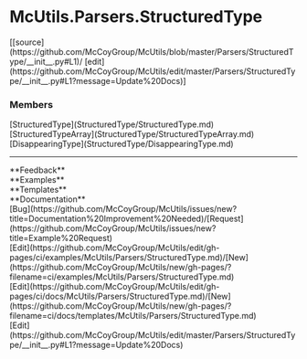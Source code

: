 # <a id="McUtils.Parsers.StructuredType">McUtils.Parsers.StructuredType</a> 
<div class="docs-source-link" markdown="1">
[[source](https://github.com/McCoyGroup/McUtils/blob/master/Parsers/StructuredType/__init__.py#L1)/
[edit](https://github.com/McCoyGroup/McUtils/edit/master/Parsers/StructuredType/__init__.py#L1?message=Update%20Docs)]
</div>
    


### Members
<div class="container alert alert-secondary bg-light">
  <div class="row">
   <div class="col" markdown="1">
[StructuredType](StructuredType/StructuredType.md)   
</div>
   <div class="col" markdown="1">
[StructuredTypeArray](StructuredType/StructuredTypeArray.md)   
</div>
   <div class="col" markdown="1">
[DisappearingType](StructuredType/DisappearingType.md)   
</div>
</div>
  <div class="row">
   <div class="col" markdown="1">
   
</div>
   <div class="col" markdown="1">
   
</div>
   <div class="col" markdown="1">
   
</div>
</div>
</div>













---


<div markdown="1" class="text-secondary">
<div class="container">
  <div class="row">
   <div class="col" markdown="1">
**Feedback**   
</div>
   <div class="col" markdown="1">
**Examples**   
</div>
   <div class="col" markdown="1">
**Templates**   
</div>
   <div class="col" markdown="1">
**Documentation**   
</div>
   <div class="col" markdown="1">
   
</div>
   <div class="col" markdown="1">
   
</div>
   <div class="col" markdown="1">
   
</div>
</div>
  <div class="row">
   <div class="col" markdown="1">
[Bug](https://github.com/McCoyGroup/McUtils/issues/new?title=Documentation%20Improvement%20Needed)/[Request](https://github.com/McCoyGroup/McUtils/issues/new?title=Example%20Request)   
</div>
   <div class="col" markdown="1">
[Edit](https://github.com/McCoyGroup/McUtils/edit/gh-pages/ci/examples/McUtils/Parsers/StructuredType.md)/[New](https://github.com/McCoyGroup/McUtils/new/gh-pages/?filename=ci/examples/McUtils/Parsers/StructuredType.md)   
</div>
   <div class="col" markdown="1">
[Edit](https://github.com/McCoyGroup/McUtils/edit/gh-pages/ci/docs/McUtils/Parsers/StructuredType.md)/[New](https://github.com/McCoyGroup/McUtils/new/gh-pages/?filename=ci/docs/templates/McUtils/Parsers/StructuredType.md)   
</div>
   <div class="col" markdown="1">
[Edit](https://github.com/McCoyGroup/McUtils/edit/master/Parsers/StructuredType/__init__.py#L1?message=Update%20Docs)   
</div>
   <div class="col" markdown="1">
   
</div>
   <div class="col" markdown="1">
   
</div>
   <div class="col" markdown="1">
   
</div>
</div>
</div>
</div>